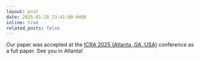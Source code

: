```yaml
---
layout: post
date: 2025-01-20 23:41:00-0400
inline: true
related_posts: false
---
```

Our paper was accepted at the [ICRA 2025 (Atlanta, GA, USA)](https://2025.ieee-icra.org/) conference as a full paper. See you in Atlanta!
